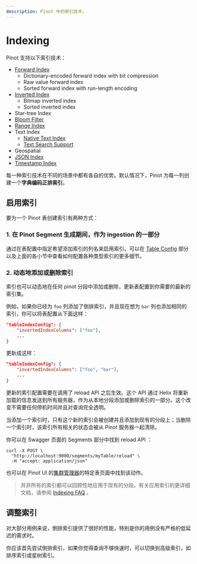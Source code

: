 ```yaml
---
description: Pinot 中的索引技术。
---
```


# Indexing

Pinot 支持以下索引技术：

* [Forward Index](forward-index.md)
  * Dictionary-encoded forward index with bit compression
  * Raw value forward index
  * Sorted forward index with run-length encoding
* [Inverted Index](inverted-index.md)
  * Bitmap inverted index
  * Sorted inverted index
* Star-tree Index
* [Bloom Filter](bloom-filter.md)
* [Range Index](range-index.md)
* Text Index
  * [Native Text Index](native-text-index.md)
  * [Text Search Support](text-search-support.md)
* Geospatial
* [JSON Index](json-index.md)
* [Timestamp Index](timestamp-index.md)

每一种索引技术在不同的场景中都有各自的优势。默认情况下，Pinot 为每一列创建一个**字典编码正排索引**。

## 启用索引

要为一个 Pinot 表创建索引有两种方式：

### 1. 在 Pinot Segment 生成期间，作为 ingestion 的一部分

通过在表配置中指定希望添加索引的列名来启用索引。可以在 [Table Config](https://docs.pinot.apache.org/configuration-reference/table) 部分以及上面的各小节中查看如何配置各种类型索引的更多细节。

### 2. 动态地添加或删除索引

索引也可以动态地在任何 pinot 分段中添加或删除，更新表配置到你需要的最新的索引集。

例如，如果你已经为 `foo` 列添加了倒排索引，并且现在想为 `bar` 列也添加相同的索引，你可以将表配置从下面这样：

```json
"tableIndexConfig": {
    "invertedIndexColumns": ["foo"],
    ...
}
```

更新成这样：

```json
"tableIndexConfig": {
    "invertedIndexColumns": ["foo", "bar"],
    ...
}
```

更新的索引配置需要在调用了 reload API 之后生效。这个 API 通过 Helix 将重新加载的信息发送到所有服务器，作为从本地分段添加或删除索引的一部分。这个改变不需要任何停机时间并且对查询完全透明。

当添加一个索引时，只有这个新的索引会被创建并且添加到现有的分段上；当删除一个索引时，该索引所有相关的状态会被从 Pinot 服务器一起清除。

你可以在 Swagger 页面的 Segments 部分中找到 reload API ：

```
curl -X POST \
  "http://localhost:9000/segments/myTable/reload" \
  -H "accept: application/json"
```

也可以在 Pinot UI 的[集群管理器](https://docs.pinot.apache.org/basics/components/exploring-pinot#cluster-manager)的特定表页面中找到该动作。

> 并非所有的索引都可以回顾性地应用于现有的分段。有关应用索引的更详细文档，请参阅 [Indexing FAQ](https://docs.pinot.apache.org/basics/getting-started/frequent-questions/ingestion-faq#indexing) 。

## 调整索引

对大部分用例来说，倒排索引提供了很好的性能，特别是你的用例没有严格的低延迟的需求时。

你应该首先尝试倒排索引，如果你觉得查询不够快速时，可以切换到高级索引，如排序索引或星树索引。
